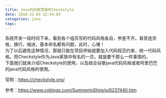 ```yaml
---
title: Java代码规范插件Checkstyle
date: 2018-12-03 22:54:03
categories: java
tags:
---
```


系统开发一段时间下来，看到各个组员写的代码风格各自，参差不齐。甚至连空格，换行，缩进，基本命名都有问题，此时，心堵！  
为了以后避免这种情况，那就只能在项目伊始就要加入代码规范约束，统一代码风格。而Checkstyle作为Java家族中有名的一员，就是要干那么一件事情的。    
下面我们就来介绍Checkstyle的使用，以及结合谷歌java代码风格或者阿里巴巴的java代码风格的使用。 

官网：https://checkstyle.org/

参考：https://www.cnblogs.com/SummerinShire/p/6237440.htm